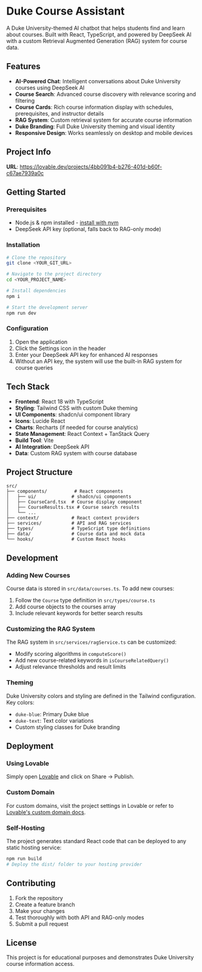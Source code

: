 
# Duke Course Assistant

A Duke University-themed AI chatbot that helps students find and learn about courses. Built with React, TypeScript, and powered by DeepSeek AI with a custom Retrieval Augmented Generation (RAG) system for course data.

## Features

- **AI-Powered Chat**: Intelligent conversations about Duke University courses using DeepSeek AI
- **Course Search**: Advanced course discovery with relevance scoring and filtering
- **Course Cards**: Rich course information display with schedules, prerequisites, and instructor details
- **RAG System**: Custom retrieval system for accurate course information
- **Duke Branding**: Full Duke University theming and visual identity
- **Responsive Design**: Works seamlessly on desktop and mobile devices

## Project Info

**URL**: https://lovable.dev/projects/4bb091b4-b276-401d-b60f-c67ae7939a0c

## Getting Started

### Prerequisites

- Node.js & npm installed - [install with nvm](https://github.com/nvm-sh/nvm#installing-and-updating)
- DeepSeek API key (optional, falls back to RAG-only mode)

### Installation

```sh
# Clone the repository
git clone <YOUR_GIT_URL>

# Navigate to the project directory
cd <YOUR_PROJECT_NAME>

# Install dependencies
npm i

# Start the development server
npm run dev
```

### Configuration

1. Open the application
2. Click the Settings icon in the header
3. Enter your DeepSeek API key for enhanced AI responses
4. Without an API key, the system will use the built-in RAG system for course queries

## Tech Stack

- **Frontend**: React 18 with TypeScript
- **Styling**: Tailwind CSS with custom Duke theming
- **UI Components**: shadcn/ui component library
- **Icons**: Lucide React
- **Charts**: Recharts (if needed for course analytics)
- **State Management**: React Context + TanStack Query
- **Build Tool**: Vite
- **AI Integration**: DeepSeek API
- **Data**: Custom RAG system with course database

## Project Structure

```
src/
├── components/          # React components
│   ├── ui/             # shadcn/ui components
│   ├── CourseCard.tsx  # Course display component
│   ├── CourseResults.tsx # Course search results
│   └── ...
├── context/            # React context providers
├── services/           # API and RAG services
├── types/              # TypeScript type definitions
├── data/               # Course data and mock data
└── hooks/              # Custom React hooks
```

## Development

### Adding New Courses

Course data is stored in `src/data/courses.ts`. To add new courses:

1. Follow the `Course` type definition in `src/types/course.ts`
2. Add course objects to the courses array
3. Include relevant keywords for better search results

### Customizing the RAG System

The RAG system in `src/services/ragService.ts` can be customized:

- Modify scoring algorithms in `computeScore()`
- Add new course-related keywords in `isCourseRelatedQuery()`
- Adjust relevance thresholds and result limits

### Theming

Duke University colors and styling are defined in the Tailwind configuration. Key colors:
- `duke-blue`: Primary Duke blue
- `duke-text`: Text color variations
- Custom styling classes for Duke branding

## Deployment

### Using Lovable

Simply open [Lovable](https://lovable.dev/projects/4bb091b4-b276-401d-b60f-c67ae7939a0c) and click on Share → Publish.

### Custom Domain

For custom domains, visit the project settings in Lovable or refer to [Lovable's custom domain docs](https://docs.lovable.dev/tips-tricks/custom-domain/).

### Self-Hosting

The project generates standard React code that can be deployed to any static hosting service:

```sh
npm run build
# Deploy the dist/ folder to your hosting provider
```

## Contributing

1. Fork the repository
2. Create a feature branch
3. Make your changes
4. Test thoroughly with both API and RAG-only modes
5. Submit a pull request

## License

This project is for educational purposes and demonstrates Duke University course information access.
